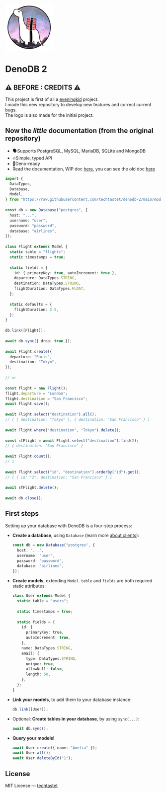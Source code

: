 <img src="./design/logo.png" height="150" />

# DenoDB 2

## ⚠️ BEFORE : CREDITS ⚠️

This project is first of all a [eveningkid](https://github.com/eveningkid/denodb) project.  
I made this new repository to develop new features and correct current bugs.  
The logo is also made for the initial project.

## Now the _little_ documentation (from the original repository)

- 🗣Supports PostgreSQL, MySQL, MariaDB, SQLite and MongoDB
- 🔥Simple, typed API
- 🦕Deno-ready
- Read the documentation, WIP doc [here](https://github.com/techtastet/denodb-2/blob/main/docs/Doc.md), you can see the old doc [here](https://eveningkid.github.io/denodb-docs)

```typescript
import {
  DataTypes,
  Database,
  Model,
} from "https://raw.githubusercontent.com/techtastet/denodb-2/main/mod.ts";

const db = new Database("postgres", {
  host: "...",
  username: "user",
  password: "password",
  database: "airlines",
});

class Flight extends Model {
  static table = "flights";
  static timestamps = true;

  static fields = {
    id: { primaryKey: true, autoIncrement: true },
    departure: DataTypes.STRING,
    destination: DataTypes.STRING,
    flightDuration: DataTypes.FLOAT,
  };

  static defaults = {
    flightDuration: 2.5,
  };
}

db.link([Flight]);

await db.sync({ drop: true });

await Flight.create({
  departure: "Paris",
  destination: "Tokyo",
});

// or

const flight = new Flight();
flight.departure = "London";
flight.destination = "San Francisco";
await flight.save();

await Flight.select("destination").all();
// [ { destination: "Tokyo" }, { destination: "San Francisco" } ]

await Flight.where("destination", "Tokyo").delete();

const sfFlight = await Flight.select("destination").find(2);
// { destination: "San Francisco" }

await Flight.count();
// 1

await Flight.select("id", "destination").orderBy("id").get();
// [ { id: "2", destination: "San Francisco" } ]

await sfFlight.delete();

await db.close();
```

## First steps

Setting up your database with DenoDB is a four-step process:

- **Create a database**, using `Database` (learn more [about clients](#clients)):
  ```typescript
  const db = new Database("postgres", {
    host: "...",
    username: "user",
    password: "password",
    database: "airlines",
  });
  ```
- **Create models**, extending `Model`. `table` and `fields` are both required static attributes:

  ```typescript
  class User extends Model {
    static table = "users";

    static timestamps = true;

    static fields = {
      id: {
        primaryKey: true,
        autoIncrement: true,
      },
      name: DataTypes.STRING,
      email: {
        type: DataTypes.STRING,
        unique: true,
        allowNull: false,
        length: 50,
      },
    };
  }
  ```

- **Link your models**, to add them to your database instance:
  ```typescript
  db.link([User]);
  ```
- Optional: **Create tables in your database**, by using `sync(...)`:
  ```typescript
  await db.sync();
  ```
- **Query your models!**
  ```typescript
  await User.create({ name: "Amelia" });
  await User.all();
  await User.deleteById("1");
  ```

## License

MIT License — [techtastet](https://github.com/techtastet)
